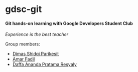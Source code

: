 # gdsc-git

#### Git hands-on learning with Google Developers Student Club

*Experience is the best teacher*

Group members:
- [Dimas Shidqi Parikesit](https://github.com/dParikesit)
- [Amar Fadil](https://github.com/marfgold1)
- [Daffa Ananda Pratama Resyaly](https://github.com/slarkdarr)
